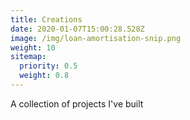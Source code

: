```yaml
---
title: Creations
date: 2020-01-07T15:00:28.528Z
image: /img/loan-amortisation-snip.png
weight: 10
sitemap:
  priority: 0.5
  weight: 0.8
---
```

<!--

This page represents the landing page for "creations" section. It is also shown under the homepage header for "creations". It should be therefore relatively short and sweet.

\-->



<p>A collection of projects I've built</p>
